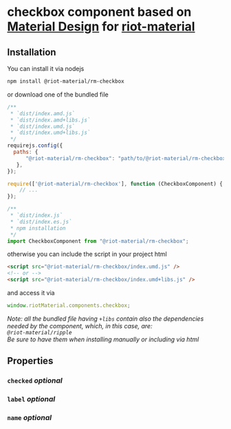 # checkbox component based on [Material Design](https://material.io/components/selection-controls#checkboxes) for [riot-material](https://github.com/riot-material/riot-material)
## Installation
You can install it via nodejs
```sh
npm install @riot-material/rm-checkbox
```
or download one of the bundled file
```js
/**
 * `dist/index.amd.js`
 * `dist/index.amd+libs.js`
 * `dist/index.umd.js`
 * `dist/index.umd+libs.js`
 */
requirejs.config({
  paths: {
      "@riot-material/rm-checkbox": "path/to/@riot-material/rm-checkbox",
   },
});

require(['@riot-material/rm-checkbox'], function (CheckboxComponent) {
    // ...
});

/**
 * `dist/index.js`
 * `dist/index.es.js`
 * npm installation
 */
import CheckboxComponent from "@riot-material/rm-checkbox";

```
otherwise you can include the script in your project html
```html
<script src="@riot-material/rm-checkbox/index.umd.js" />
<!-- or -->
<script src="@riot-material/rm-checkbox/index.umd+libs.js" />
```
and access it via
```js
window.riotMaterial.components.checkbox;
```
*Note: all the bundled file having `+libs` contain also the dependencies needed by the component, which, in this case, are:  
`@riot-material/ripple`  
Be sure to have them when installing manually or including via html*
## Properties
### `checked` *optional*
### `label` *optional*
### `name` *optional*